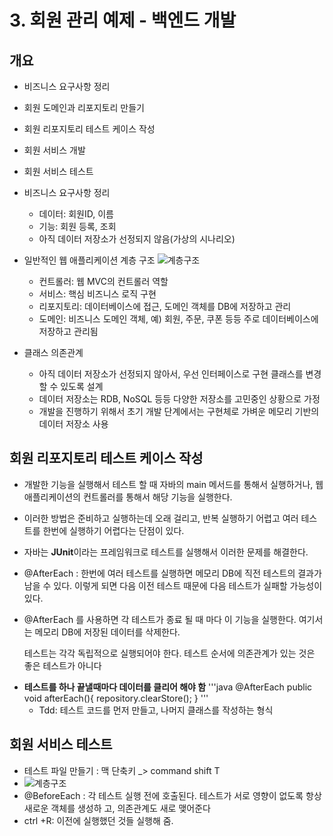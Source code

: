 # 3. 회원 관리 예제 - 백엔드 개발

## 개요

- 비즈니스 요구사항 정리
- 회원 도메인과 리포지토리 만들기
- 회원 리포지토리 테스트 케이스 작성
- 회원 서비스 개발
- 회원 서비스 테스트
- 비즈니스 요구사항 정리
  - 데이터: 회원ID, 이름
  - 기능: 회원 등록, 조회
  - 아직 데이터 저장소가 선정되지 않음(가상의 시나리오)
- 일반적인 웹 애플리케이션 계층 구조
  <img title="a title" alt="계층구조" src="/images/image2.png">

  - 컨트롤러: 웹 MVC의 컨트롤러 역할
  - 서비스: 핵심 비즈니스 로직 구현
  - 리포지토리: 데이터베이스에 접근, 도메인 객체를 DB에 저장하고 관리
  - 도메인: 비즈니스 도메인 객체, 예) 회원, 주문, 쿠폰 등등 주로 데이터베이스에 저장하고 관리됨

- 클래스 의존관계

  - 아직 데이터 저장소가 선정되지 않아서, 우선 인터페이스로 구현 클래스를 변경할 수 있도록 설계
  - 데이터 저장소는 RDB, NoSQL 등등 다양한 저장소를 고민중인 상황으로 가정
  - 개발을 진행하기 위해서 초기 개발 단계에서는 구현체로 가벼운 메모리 기반의 데이터 저장소 사용

## 회원 리포지토리 테스트 케이스 작성

- 개발한 기능을 실행해서 테스트 할 때 자바의 main 메서드를 통해서 실행하거나, 웹 애플리케이션의 컨트롤러를 통해서 해당 기능을 실행한다.
- 이러한 방법은 준비하고 실행하는데 오래 걸리고, 반복 실행하기 어렵고 여러 테스트를 한번에 실행하기 어렵다는 단점이 있다.
- 자바는 **JUnit**이라는 프레임워크로 테스트를 실행해서 이러한 문제를 해결한다.

- @AfterEach : 한번에 여러 테스트를 실행하면 메모리 DB에 직전 테스트의 결과가 남을 수 있다. 이렇게
  되면 다음 이전 테스트 때문에 다음 테스트가 실패할 가능성이 있다.
- @AfterEach 를 사용하면 각 테스트가 종료
될 때 마다 이 기능을 실행한다. 여기서는 메모리 DB에 저장된 데이터를 삭제한다.
<ul>테스트는 각각 독립적으로 실행되어야 한다. 테스트 순서에 의존관계가 있는 것은 좋은 테스트가 아니다</ul>

- **테스트를 하나 끝낼때마다 데이터를 클리어 해야 함**
  '''java
  @AfterEach
  public void afterEach(){
  repository.clearStore();
  }
  '''
  - Tdd: 테스트 코드를 먼저 만들고, 나머지 클래스를 작성하는 형식

## 회원 서비스 테스트

- 테스트 파일 만들기 : 맥 단축키 \_> command shift T
- <img title="a title" alt="계층구조" src="/images/image3.png">
- @BeforeEach : 각 테스트 실행 전에 호출된다. 테스트가 서로 영향이 없도록 항상 새로운 객체를 생성하
  고, 의존관계도 새로 맺어준다
- ctrl +R: 이전에 실행했던 것들 실행해 줌.
